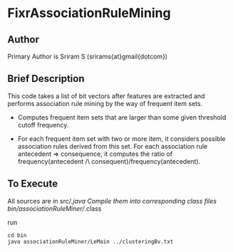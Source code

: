 # FixrAssociationRuleMining
## Author

Primary Author is Sriram S (srirams{at}gmail{dotcom})

## Brief Description

This code takes a list of bit vectors after features are extracted and performs association rule mining by the way of frequent item sets.

- Computes frequent item sets that are larger than some given threshold cutoff frequency.

- For each frequent item set with two or more item, it considers possible association rules derived from this set. For each association rule antecedent => consequence, it computes the ratio of frequency(antecedent /\ consequent)/frequency(antecedent).


## To Execute

All sources are in src/*.java
Compile them into corresponding class files bin/associationRuleMiner/*.class

run

	cd bin
	java associationRuleMiner/LeMain ../clusteringBv.txt

